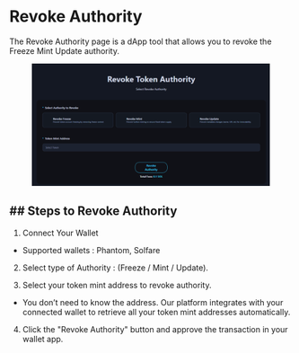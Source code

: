 
# Revoke Authority

The Revoke Authority page is a dApp tool that allows you to revoke the Freeze Mint Update authority.

<figure><img src="../.gitbook/assets/KakaoTalk_20250415_132538444.png" alt=""><figcaption></figcaption></figure>



## ## Steps to Revoke Authority

1. Connect Your Wallet
 - Supported wallets : Phantom, Solfare

2. Select type of Authority : (Freeze / Mint / Update).

3. Select your token mint address to revoke authority.
 - You don’t need to know the address. Our platform integrates with your connected wallet to retrieve all your token mint addresses automatically.

4. Click the "Revoke Authority" button and approve the transaction in your wallet app.



